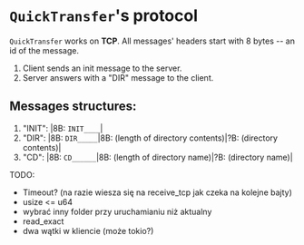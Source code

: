# `QuickTransfer`'s protocol
`QuickTransfer` works on **TCP**.
All messages' headers start with 8 bytes -- an id of the message.

1. Client sends an init message to the server.
2. Server answers with a "DIR" message to the client.

## Messages structures:
1. "INIT": |8B: `INIT____`|
2. "DIR": |8B: `DIR_____`|8B: (length of directory contents)|?B: (directory contents)|
3. "CD": |8B: `CD______`|8B: (length of directory name)|?B: (directory name)|

TODO:
- Timeout? (na razie wiesza się na receive_tcp jak czeka na kolejne bajty)
- usize <= u64
- wybrać inny folder przy uruchamianiu niż aktualny
- read_exact
- dwa wątki w kliencie (może tokio?)
